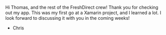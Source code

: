 Hi Thomas, and the rest of the FreshDirect crew! Thank you for checking out my app. This was my first go at a Xamarin project, and I learned a lot. I look forward to discussing it with you in the coming weeks!

- Chris

